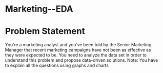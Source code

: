 # Marketing--EDA
# Problem Statement
You're a marketing analyst and you've been told by the Senior Marketing Manager that recent marketing campaigns have not been as effective as they were expected to be. You need to analyze the data set in order to understand this problem and propose data-driven solutions. Note: You have to explain all the questions using graphs and charts
